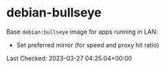 # debian-bullseye

Base `debian:bullseye` image for apps running in LAN:

- Set preferred mirror (for speed and proxy hit ratio)

Last Checked: 2023-03-27 04:25:04+00:00